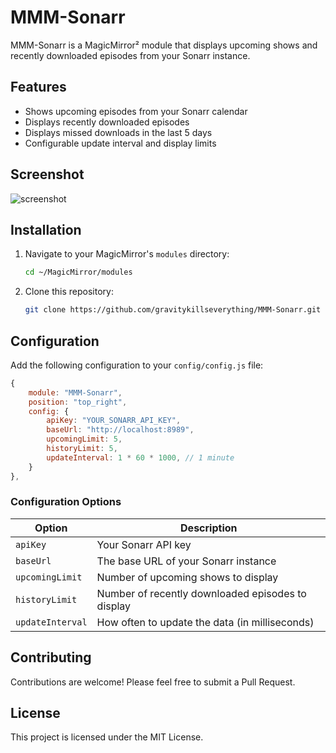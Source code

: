 # MMM-Sonarr

MMM-Sonarr is a MagicMirror² module that displays upcoming shows and recently downloaded episodes from your Sonarr instance.

## Features

- Shows upcoming episodes from your Sonarr calendar
- Displays recently downloaded episodes
- Displays missed downloads in the last 5 days
- Configurable update interval and display limits

## Screenshot

![screenshot](screenshot.png)

## Installation

1. Navigate to your MagicMirror's `modules` directory:
    ```bash
    cd ~/MagicMirror/modules
    ```

2. Clone this repository:
    ```bash
    git clone https://github.com/gravitykillseverything/MMM-Sonarr.git
    ```


## Configuration

Add the following configuration to your `config/config.js` file:

```javascript
{
    module: "MMM-Sonarr",
    position: "top_right",
    config: {
        apiKey: "YOUR_SONARR_API_KEY",
        baseUrl: "http://localhost:8989",
        upcomingLimit: 5,
        historyLimit: 5,
        updateInterval: 1 * 60 * 1000, // 1 minute
    }
},
```

### Configuration Options

| Option | Description |
|--------|-------------|
| `apiKey` | Your Sonarr API key |
| `baseUrl` | The base URL of your Sonarr instance |
| `upcomingLimit` | Number of upcoming shows to display |
| `historyLimit` | Number of recently downloaded episodes to display |
| `updateInterval` | How often to update the data (in milliseconds) |


## Contributing

Contributions are welcome! Please feel free to submit a Pull Request.

## License

This project is licensed under the MIT License.

